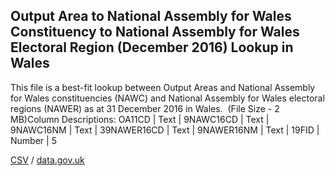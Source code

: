 ## Output Area to National Assembly for Wales Constituency to National Assembly for Wales Electoral Region (December 2016) Lookup in Wales

This file is a best-fit lookup between Output Areas and National Assembly for Wales constituencies (NAWC) and National Assembly for Wales electoral regions (NAWER) as at 31 December 2016 in Wales.  (File Size - 2 MB)Column Descriptions:        OA11CD | Text | 9NAWC16CD | Text | 9NAWC16NM | Text | 39NAWER16CD | Text | 9NAWER16NM | Text | 19FID | Number | 5

[CSV](csv/205.csv) / [data.gov.uk](https://data.gov.uk/dataset/b2a62ed7-83e5-435b-892d-44f66a8a690a/output-area-to-national-assembly-for-wales-constituency-to-national-assembly-for-wales-electoral-region-december-2016-lookup-in-wales)

